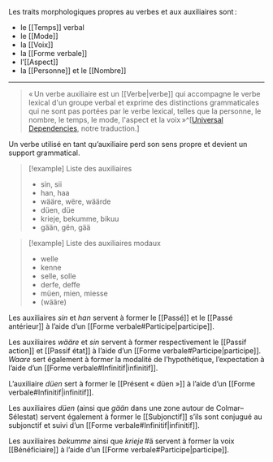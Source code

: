Les traits morphologiques propres au verbes et aux auxiliaires sont :

- le [[Temps]] verbal
- le [[Mode]]
- la [[Voix]]
- la [[Forme verbale]]
- l’[[Aspect]]
- la [[Personne]] et le [[Nombre]]

---

> « Un verbe auxiliaire est un [[Verbe|verbe]] qui accompagne le verbe lexical d'un groupe verbal et exprime des distinctions grammaticales qui ne sont pas portées par le verbe lexical, telles que la personne, le nombre, le temps, le mode, l'aspect et la voix »^[[Universal Dependencies](https://universaldependencies.org/u/pos/AUX_.html), notre traduction.]

Un verbe utilisé en tant qu’auxiliaire perd son sens propre et devient un support grammatical.

> [!example] Liste des auxiliaires
> - sin, sii
> - han, haa
> - wääre, wëre, wäärde
> - düen, düe
> - krieje, bekumme, bikuu
> - gään, gën, gää

> [!example] Liste des auxiliaires modaux
> - welle
> - kenne
> - selle, solle
> - derfe, deffe
> - müen, mien, miesse
> - (wääre)

Les auxiliaires *sin* et *han* servent à former le [[Passé]] et le [[Passé antérieur]] à l’aide d’un [[Forme verbale#Participe|participe]].

Les auxiliaires *wääre* et *sin* servent à former respectivement le [[Passif action]] et [[Passif état]] à l’aide d’un [[Forme verbale#Participe|participe]]. *Waare* sert également à former la modalité de l’hypothétique, l’expectation à l’aide d’un [[Forme verbale#Infinitif|infinitif]].

L’auxiliaire *düen* sert à former le [[Présent « düen »]] à l’aide d’un [[Forme verbale#Infinitif|infinitif]].

Les auxiliaires *düen* (ainsi que *gään* dans une zone autour de Colmar–Sélestat) servent également à former le [[Subjonctif]] s’ils sont conjugué au subjonctif et suivi d’un [[Forme verbale#Infinitif|infinitif]].

Les auxiliaires _bekumme_ ainsi que _krieje_ #ä servent à former la voix [[Bénéficiaire]] à l’aide d’un [[Forme verbale#Participe|participe]].